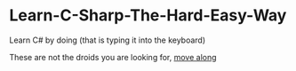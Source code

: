 # Learn-C-Sharp-The-Hard-Easy-Way

Learn C# by doing (that is typing it into the keyboard)

These are not the droids you are looking for, [move along](outline.md)
